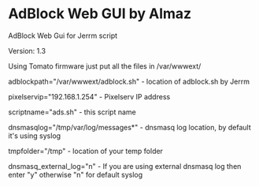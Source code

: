 AdBlock Web GUI by Almaz
==============

AdBlock Web Gui for Jerrm script

Version: 1.3

Using Tomato firmware just put all the files in /var/wwwext/

adblockpath="/var/wwwext/adblock.sh" 	-	location of adblock.sh by Jerrm

pixelservip="192.168.1.254"			 	-	Pixelserv IP address	
	
scriptname="ads.sh"						-	this script name

dnsmasqlog="/tmp/var/log/messages*"		-	dnsmasq log location, by default it's using syslog

tmpfolder="/tmp"						- 	location of your temp folder

dnsmasq_external_log="n"				-	If you are using external dnsmasq log then enter "y" otherwise "n" for default syslog

